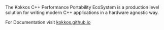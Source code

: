 The Kokkos C++ Performance Portability EcoSystem is a production level solution for writing modern C++ applications in a hardware agnostic way. 

For Documentation visit [kokkos.github.io](https://kokkos.github.io)
